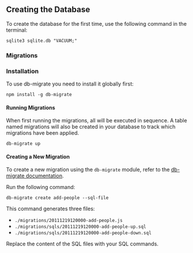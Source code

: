 ## Creating the Database

To create the database for the first time, use the following command in the terminal:

```shell
sqlite3 sqlite.db "VACUUM;"
```

### Migrations

### Installation

To use db-migrate you need to install it globally first:

```shell
npm install -g db-migrate
```

#### Running Migrations

When first running the migrations, all will be executed in sequence. A table named migrations will also be created in your database to track which migrations have been applied.

```shell
db-migrate up
```

#### Creating a New Migration

To create a new migration using the `db-migrate` module, refer to the [db-migrate documentation](https://db-migrate.readthedocs.io/en/latest/Getting%20Started/usage/).

Run the following command:

```shell
db-migrate create add-people --sql-file
```

This command generates three files:

- `./migrations/20111219120000-add-people.js`
- `./migrations/sqls/20111219120000-add-people-up.sql`
- `./migrations/sqls/20111219120000-add-people-down.sql`

Replace the content of the SQL files with your SQL commands.
